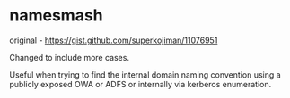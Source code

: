 # namesmash

original - https://gist.github.com/superkojiman/11076951

Changed to include more cases.

Useful when trying to find the internal domain naming convention using a publicly exposed OWA or ADFS or internally via kerberos enumeration.
